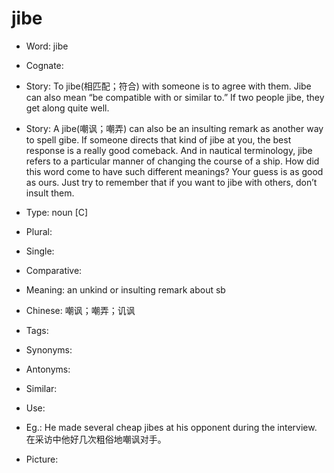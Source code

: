 # jibe

- Word: jibe
- Cognate: 
- Story: To jibe(相匹配；符合) with someone is to agree with them. Jibe can also mean “be compatible with or similar to.” If two people jibe, they get along quite well.
- Story: A jibe(嘲讽；嘲弄) can also be an insulting remark as another way to spell gibe. If someone directs that kind of jibe at you, the best response is a really good comeback. And in nautical terminology, jibe refers to a particular manner of changing the course of a ship. How did this word come to have such different meanings? Your guess is as good as ours. Just try to remember that if you want to jibe with others, don’t insult them.

- Type: noun [C]
- Plural: 
- Single: 
- Comparative: 
- Meaning: an unkind or insulting remark about sb
- Chinese: 嘲讽；嘲弄；讥讽
- Tags: 
- Synonyms: 
- Antonyms: 
- Similar: 
- Use: 
- Eg.: He made several cheap jibes at his opponent during the interview. 在采访中他好几次粗俗地嘲讽对手。
- Picture: 

